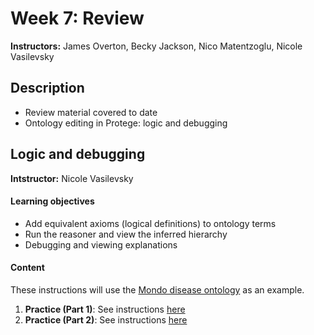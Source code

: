 # Week 7: Review

**Instructors:** James Overton, Becky Jackson, Nico Matentzoglu, Nicole Vasilevsky

## Description

- Review material covered to date
- Ontology editing in Protege: logic and debugging

## Logic and debugging

**Intstructor:** Nicole Vasilevsky

#### Learning objectives

- Add equivalent axioms (logical definitions) to ontology terms
- Run the reasoner and view the inferred hierarchy
- Debugging and viewing explanations

#### Content

These instructions will use the [Mondo disease ontology](https://github.com/monarch-initiative/mondo) as an example.

1. **Practice (Part 1)**: See instructions [here](https://github.com/jamesaoverton/obook/blob/master/07-Review/add-logical-axiom.md)
1. **Practice (Part 2)**: See instructions [here](https://github.com/jamesaoverton/obook/blob/master/07-Review/add-logical-axiom_part2.md)

